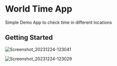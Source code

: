 # World Time App

Simple Demo App to check time in different locations

## Getting Started
![Screenshot_20231224-123041](https://github.com/judeapana/flutter_time_app/assets/56265643/d9531165-0a74-4874-8fd3-88c6250ed6ea)

![Screenshot_20231224-123029](https://github.com/judeapana/flutter_time_app/assets/56265643/70561996-82ec-49e9-9433-f9a48df50bf4)
